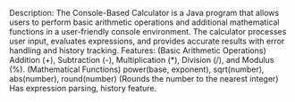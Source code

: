 


Description: The Console-Based Calculator is a Java program that allows users to perform basic arithmetic operations and additional mathematical functions in a user-friendly console environment. The calculator processes user input, evaluates expressions, and provides accurate results with error handling and history tracking.
Features:
(Basic Arithmetic Operations) Addition (+), Subtraction (-), Multiplication (*), Division (/), and Modulus (%).
(Mathematical Functions)
power(base, exponent), sqrt(number), abs(number), round(number) (Rounds the number to the nearest integer)
Has expression parsing, history feature.
